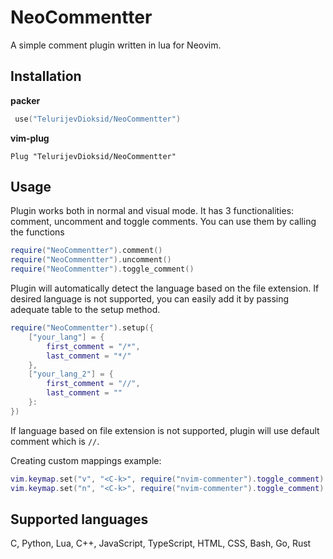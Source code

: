 # NeoCommentter

A simple comment plugin written in lua for Neovim.

## Installation

__packer__

```lua
 use("TelurijevDioksid/NeoCommentter")
```

__vim-plug__

```vim
Plug "TelurijevDioksid/NeoCommentter"
```

## Usage

Plugin works both in normal and visual mode. It has 3 functionalities: comment, uncomment and toggle comments. You can use them by calling the functions

```lua
require("NeoCommentter").comment()
require("NeoCommentter").uncomment()
require("NeoCommentter").toggle_comment()
```

Plugin will automatically detect the language based on the file extension. If desired language is not supported, you can easily add it by passing adequate table to the setup method.

```lua
require("NeoCommentter").setup({
    ["your_lang"] = {
        first_comment = "/*",
        last_comment = "*/"
    },
    ["your_lang_2"] = {
        first_comment = "//",
        last_comment = ""
    }:
})
```

If language based on file extension is not supported, plugin will use default comment which is `//`.

Creating custom mappings example:

```lua
vim.keymap.set("v", "<C-k>", require("nvim-commenter").toggle_comment)
vim.keymap.set("n", "<C-k>", require("nvim-commenter").toggle_comment)
```

## Supported languages

C, Python, Lua, C++, JavaScript, TypeScript, HTML, CSS, Bash, Go, Rust
